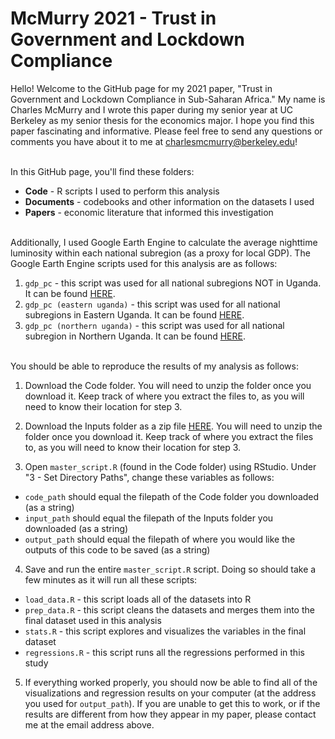 # McMurry 2021 - Trust in Government and Lockdown Compliance

Hello! Welcome to the GitHub page for my 2021 paper, "Trust in Government and Lockdown Compliance in Sub-Saharan Africa." My name is Charles McMurry and I wrote this paper during my senior year at UC Berkeley as my senior thesis for the economics major. I hope you find this paper fascinating and informative. Please feel free to send any questions or comments you have about it to me at charlesmcmurry@berkeley.edu!

\
In this GitHub page, you'll find these folders:
  * **Code** - R scripts I used to perform this analysis
  * **Documents** - codebooks and other information on the datasets I used
  * **Papers** - economic literature that informed this investigation

\
Additionally, I used Google Earth Engine to calculate the average nighttime luminosity within each national subregion (as a proxy for local GDP). The Google Earth Engine scripts used for this analysis are as follows:
  1. `gdp_pc` - this script was used for all national subregions NOT in Uganda. It can be found [HERE](https://code.earthengine.google.com/?scriptPath=users%2Fcharlesmcmurry%2Fthesis%3Agdp_pc).
  2. `gdp_pc (eastern uganda)` - this script was used for all national subregions in Eastern Uganda. It can be found [HERE](https://code.earthengine.google.com/?scriptPath=users%2Fcharlesmcmurry%2Fthesis%3Agdp_pc%20(eastern%20uganda)).
  3. `gdp_pc (northern uganda)` - this script was used for all national subregion in Northern Uganda. It can be found [HERE](https://code.earthengine.google.com/?scriptPath=users%2Fcharlesmcmurry%2Fthesis%3Agdp_pc%20(northern%20uganda)).

\
You should be able to reproduce the results of my analysis as follows:
  1. Download the Code folder. You will need to unzip the folder once you download it. Keep track of where you extract the files to, as you will need to know their location for step 3.

  2. Download the Inputs folder as a zip file [HERE](https://drive.google.com/drive/folders/1z5aj1q4ZoSxWq6FmDAaHdJkt7zgmPrZl?usp=sharing). You will need to unzip the folder once you download it. Keep track of where you extract the files to, as you will need to know their location for step 3.

  3. Open `master_script.R` (found in the Code folder) using RStudio. Under "3 - Set Directory Paths", change these variables as follows:
   * `code_path` should equal the filepath of the Code folder you downloaded (as a string)
   * `input_path` should equal the filepath of the Inputs folder you downloaded (as a string)
   * `output_path` should equal the filepath of where you would like the outputs of this code to be saved (as a string)

  4. Save and run the entire `master_script.R` script. Doing so should take a few minutes as it will run all these scripts:
   * `load_data.R` - this script loads all of the datasets into R
   * `prep_data.R` - this script cleans the datasets and merges them into the final dataset used in this analysis
   * `stats.R` - this script explores and visualizes the variables in the final dataset
   * `regressions.R` - this script runs all the regressions performed in this study
    
  5. If everything worked properly, you should now be able to find all of the visualizations and regression results on your computer (at the address you used for `output_path`). If you are unable to get this to work, or if the results are different from how they appear in my paper, please contact me at the email address above.
